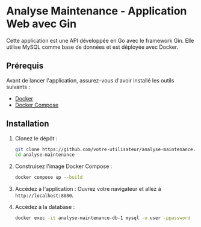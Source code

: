 # Analyse Maintenance - Application Web avec Gin

Cette application est une API développée en Go avec le framework Gin. Elle utilise MySQL comme base de données et est déployée avec Docker.

## Prérequis

Avant de lancer l'application, assurez-vous d'avoir installé les outils suivants :
- [Docker](https://www.docker.com/)
- [Docker Compose](https://docs.docker.com/compose/)

## Installation

1. Clonez le dépôt :
    ```bash
    git clone https://github.com/votre-utilisateur/analyse-maintenance.git
    cd analyse-maintenance
    ```
2. Construisez l'image Docker Compose :
    ```bash
    docker compose up --build
    ```

3. Accédez à l'application :
   Ouvrez votre navigateur et allez à `http://localhost:8080`.

4. Accédez à la database :
    ```bash
    docker exec -it analyse-maintenance-db-1 mysql -u user -ppassword
    ```